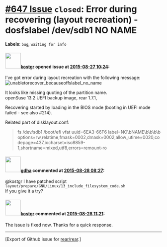 [\#647 Issue](https://github.com/rear/rear/issues/647) `closed`: Error during recovering (layout recreation) - dosfslabel /dev/sdb1 NO NAME
===========================================================================================================================================

**Labels**: `bug`, `waiting for info`

#### <img src="https://avatars.githubusercontent.com/u/6648353?v=4" width="50">[kostgr](https://github.com/kostgr) opened issue at [2015-08-27 10:24](https://github.com/rear/rear/issues/647):

I've got error during layout recreation with the following message:  
![unabletorecover\_becauseoffslabel\_no\_name](https://cloud.githubusercontent.com/assets/6648353/9518170/f4413412-4cb4-11e5-9892-57bfb9797160.png)

It looks like missing quoting of the partition name.  
openSuse 13.2 UEFI backup image, rear 1.7.1,

Recovering started by loading in the BIOS mode (booting in UEFI mode
failed - see also \#214).

Related part of disklayout.conf:

> fs /dev/sdb1 /boot/efi vfat uuid=6EA3-66F6 label=NO\\bNAME\\b\\b\\b\\b
> options=rw,relatime,fmask=0002,dmask=0002,allow\_utime=0020,codepage=437,iocharset=iso8859-1,shortname=mixed,utf8,errors=remount-ro

#### <img src="https://avatars.githubusercontent.com/u/888633?u=cdaeb31efcc0048d3619651aa18dd4b76e636b21&v=4" width="50">[gdha](https://github.com/gdha) commented at [2015-08-28 08:27](https://github.com/rear/rear/issues/647#issuecomment-135673749):

@kostgr I have patched script
`layout/prepare/GNU/Linux/13_include_filesystem_code.sh`  
If you give it a try?

#### <img src="https://avatars.githubusercontent.com/u/6648353?v=4" width="50">[kostgr](https://github.com/kostgr) commented at [2015-08-28 11:21](https://github.com/rear/rear/issues/647#issuecomment-135743950):

The issue is fixed now. Thanks for a quick response.

------------------------------------------------------------------------

\[Export of Github issue for
[rear/rear](https://github.com/rear/rear).\]
